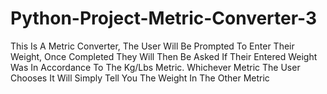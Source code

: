 # Python-Project-Metric-Converter-3
This Is A Metric Converter, The User Will Be Prompted To Enter Their Weight, Once Completed They Will Then Be Asked If Their Entered Weight Was In Accordance To The Kg/Lbs Metric. Whichever Metric The User Chooses It Will Simply Tell You The Weight In The Other Metric
